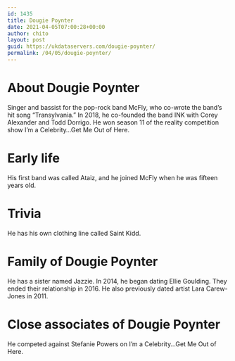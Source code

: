 ```yaml
---
id: 1435
title: Dougie Poynter
date: 2021-04-05T07:00:28+00:00
author: chito
layout: post
guid: https://ukdataservers.com/dougie-poynter/
permalink: /04/05/dougie-poynter/
---
```




  
  
#  About Dougie Poynter
                  
                  
                  
Singer and bassist for the pop-rock band McFly, who co-wrote the band&#8217;s hit song &#8220;Transylvania.&#8221; In 2018, he co-founded the band INK with Corey Alexander and Todd Dorrigo. He won season 11 of the reality competition show I&#8217;m a Celebrity&#8230;Get Me Out of Here.
                  
                
                
                
# Early life
                  
                  
                  
His first band was called Ataiz, and he joined McFly when he was fifteen years old.
                  
                
                
                
# Trivia
                  
                  
                  
He has his own clothing line called Saint Kidd.
                  
                
                
                
# Family of Dougie Poynter
                  
                  
                  
He has a sister named Jazzie. In 2014, he began dating Ellie Goulding. They ended their relationship in 2016. He also previously dated artist Lara Carew-Jones in 2011.
                  
                
                
                
# Close associates of Dougie Poynter
                  
                  
                  
He competed against Stefanie Powers on I&#8217;m a Celebrity&#8230;Get Me Out of Here.
                  
                
              
            
          
          
          
    
    
  
